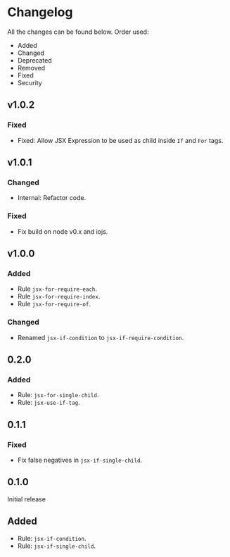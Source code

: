 # Changelog

All the changes can be found below. Order used:

- Added
- Changed
- Deprecated
- Removed
- Fixed
- Security

## v1.0.2

### Fixed
- Fixed: Allow JSX Expression to be used as child inside `If` and `For` tags.

## v1.0.1

### Changed
- Internal: Refactor code.

### Fixed
- Fix build on node v0.x and iojs.

## v1.0.0

### Added
- Rule `jsx-for-require-each`.
- Rule `jsx-for-require-index`.
- Rule `jsx-for-require-of`.

### Changed
- Renamed `jsx-if-condition` to `jsx-if-require-condition`.

## 0.2.0

### Added
- Rule: `jsx-for-single-child`.
- Rule: `jsx-use-if-tag`.

## 0.1.1

### Fixed
- Fix false negatives in `jsx-if-single-child`.

## 0.1.0

Initial release

## Added
- Rule: `jsx-if-condition`.
- Rule: `jsx-if-single-child`.
